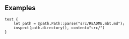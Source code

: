 

## Examples 

```mbt
test {
    let path = @path.Path::parse("src/README.mbt.md");
    inspect(path.directory(), content="src/")
}
```